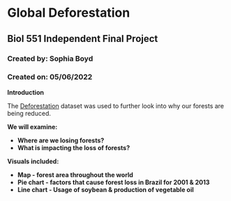 # Global Deforestation

## Biol 551 Independent Final Project

### Created by: Sophia Boyd

### Created on: 05/06/2022

**Introduction**

The [Deforestation](https://ourworldindata.org/forests-and-deforestation) dataset was used to further look into why our forests are being reduced.

**We will examine:**
-  **Where are we losing forests?**
-  **What is impacting the loss of forests?**

**Visuals included:**
-  **Map - forest area throughout the world**
-  **Pie chart - factors that cause forest loss in Brazil for 2001 & 2013**
-  **Line chart - Usage of soybean & production of vegetable oil**
